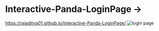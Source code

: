 #  Interactive-Panda-LoginPage -> 
https://rajaditya01.github.io/Interactive-Panda-LoginPage/
![login page](https://github.com/RajAditya01/Interactive-Panda-LoginPage/assets/101439988/ef845cd6-b24a-479a-ae11-4e7a1c3e09e4)
